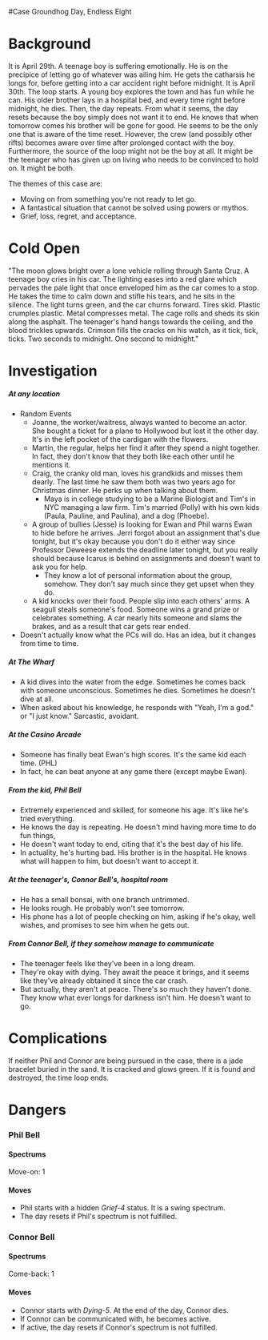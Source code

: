 #Case Groundhog Day, Endless Eight
# Background
It is April 29th. A teenage boy is suffering emotionally. He is on the precipice of letting go of whatever was ailing him. He gets the catharsis he longs for, before getting into a car accident right before midnight. It is April 30th. The loop starts.
A young boy explores the town and has fun while he can. His older brother lays in a hospital bed, and every time right before midnight, he dies. Then, the day repeats.
From what it seems, the day resets because the boy simply does not want it to end. He knows that when tomorrow comes his brother will be gone for good. He seems to be the only one that is aware of the time reset. However, the crew (and possibly other rifts) becomes aware over time after prolonged contact with the boy. Furthermore, the source of the loop might not be the boy at all. It might be the teenager who has given up on living who needs to be convinced to hold on. It might be both.

The themes of this case are:
- Moving on from something you're not ready to let go.
- A fantastical situation that cannot be solved using powers or mythos.
- Grief, loss, regret, and acceptance.

# Cold Open
"The moon glows bright over a lone vehicle rolling through Santa Cruz. A teenage boy cries in his car. The lighting eases into a red glare which pervades the pale light that once enveloped him as the car comes to a stop. He takes the time to calm down and stifle his tears, and he sits in the silence. The light turns green, and the car churns forward.
Tires skid. Plastic crumples plastic. Metal compresses metal. The cage rolls and sheds its skin along the asphalt. The teenager's hand hangs towards the ceiling, and the blood trickles upwards. Crimson fills the cracks on his watch, as it tick, tick, ticks.
Two seconds to midnight. One second to midnight."

# Investigation

##### At any location
- Random Events
	- Joanne, the worker/waitress, always wanted to become an actor. She bought a ticket for a plane to Hollywood but lost it the other day. It's in the left pocket of the cardigan with the flowers.
	- Martin, the regular, helps her find it after they spend a night together. In fact, they don't know that they both like each other until he mentions it.
	- Craig, the cranky old man, loves his grandkids and misses them dearly. The last time he saw them both was two years ago for Christmas dinner. He perks up when talking about them.
		- Maya is in college studying to be a Marine Biologist and Tim's in NYC managing a law firm. Tim's married (Polly) with his own kids (Paula, Pauline, and Paulina), and a dog (Phoebe).
	- A group of bullies (Jesse) is looking for Ewan and Phil warns Ewan to hide before he arrives. Jerri forgot about an assignment that's due tonight, but it's okay because you don't do it either way since Professor Deweese extends the deadline later tonight, but you really should because Icarus is behind on assignments and doesn't want to ask you for help.
		- They know a lot of personal information about the group, somehow. They don't say much since they get upset when they do.
	- A kid knocks over their food. People slip into each others' arms. A seagull steals someone's food. Someone wins a grand prize or celebrates something. A car nearly hits someone and slams the brakes, and as a result that car gets rear ended. 
- Doesn't actually know what the PCs will do. Has an idea, but it changes from time to time.
##### At The Wharf
- A kid dives into the water from the edge. Sometimes he comes back with someone unconscious. Sometimes he dies. Sometimes he doesn't dive at all.
- When asked about his knowledge, he responds with "Yeah, I'm a god." or "I just know." Sarcastic, avoidant.
##### At the Casino Arcade
- Someone has finally beat Ewan's high scores. It's the same kid each time. (PHL)
- In fact, he can beat anyone at any game there (except maybe Ewan).
##### From the kid, Phil Bell
- Extremely experienced and skilled, for someone his age. It's like he's tried everything.
- He knows the day is repeating. He doesn't mind having more time to do fun things,
- He doesn't want today to end, citing that it's the best day of his life.
- In actuality, he's hurting bad. His brother is in the hospital. He knows what will happen to him, but doesn't want to accept it.
##### At the teenager's, Connor Bell's, hospital room
- He has a small bonsai, with one branch untrimmed.
- He looks rough. He probably won't see tomorrow.
- His phone has a lot of people checking on him, asking if he's okay, well wishes, and promises to see him when he gets out.
##### From Connor Bell, if they somehow manage to communicate
- The teenager feels like they've been in a long dream.
- They're okay with dying. They await the peace it brings, and it seems like they've already obtained it since the car crash.
- But actually, they aren't at peace. There's so much they haven't done. They know what ever longs for darkness isn't him. He doesn't want to go.

# Complications
 If neither Phil and Connor are being pursued in the case, there is a jade bracelet buried in the sand. It is cracked and glows green. If it is found and destroyed, the time loop ends.
# Dangers
### Phil Bell
#### Spectrums
Move-on: 1
#### Moves
- Phil starts with a hidden *Grief-4* status. It is a swing spectrum.
- The day resets if Phil's spectrum is not fulfilled.

### Connor Bell
#### Spectrums
Come-back: 1
#### Moves
- Connor starts with *Dying-5*. At the end of the day, Connor dies.
- If Connor can be communicated with, he becomes active.
- If active, the day resets if Connor's spectrum is not fulfilled.